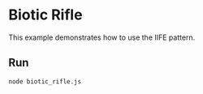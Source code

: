 # Biotic Rifle

This example demonstrates how to use the IIFE pattern.

## Run
```bash
node biotic_rifle.js
```
